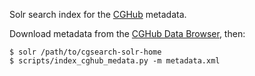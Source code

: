 Solr search index for the [CGHub](https://cghub.ucsc.edu/) metadata.

Download metadata from the [CGHub Data Browser](https://browser.cghub.ucsc.edu/), then:
```
$ solr /path/to/cgsearch-solr-home
$ scripts/index_cghub_medata.py -m metadata.xml
```
